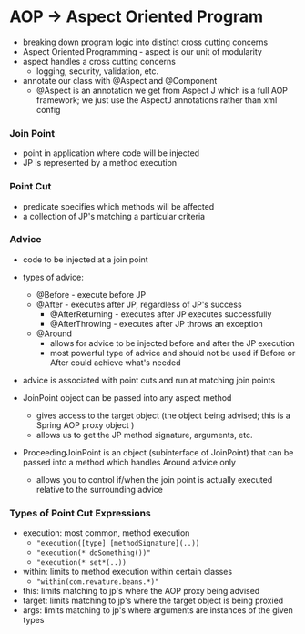 # AOP -> Aspect Oriented Program
- breaking down program logic into distinct cross cutting concerns
- Aspect Oriented Programming - aspect is our unit of modularity
- aspect handles a cross cutting concerns
    - logging, security, validation, etc.
- annotate our class with @Aspect and @Component
    - @Aspect is an annotation we get from Aspect J which is a full AOP framework; we just use the AspectJ annotations rather than xml config

### Join Point 
- point in application where code will be injected
- JP is represented by a method execution 

### Point Cut
- predicate specifies which methods will be affected
- a collection of JP's matching a particular criteria

### Advice 
- code to be injected at a join point
- types of advice:
    - @Before - execute before JP
    - @After - executes after JP, regardless of JP's success
        - @AfterReturning - executes after JP executes successfully
        - @AfterThrowing - executes after JP throws an exception
    - @Around
        - allows for advice to be injected before and after the JP execution
        - most powerful type of advice and should not be used if Before or After could achieve what's needed

- advice is associated with point cuts and run at matching join points
- JoinPoint object can be passed into any aspect method
    - gives access to the target object (the object being advised; this is a Spring AOP proxy object )
    - allows us to get the JP method signature, arguments, etc.
- ProceedingJoinPoint is an object (subinterface of JoinPoint) that can be passed into a method which handles Around advice only
    - allows you to control if/when the join point is actually executed relative to the surrounding advice

### Types of Point Cut Expressions
- execution: most common, method execution 
    - ```"execution([type] [methodSignature](..))```
    - ```"execution(* doSomething())"```
    - ```"execution(* set*(..))```
- within: limits to method execution within certain classes
    - ```"within(com.revature.beans.*)"```
- this: limits matching to jp's where the AOP proxy being advised
- target: limits matching to jp's where the target object is being proxied 
- args: limits matching to jp's where arguments are instances of the given types


<!-- # Paired Programming Spring AOP Exercise

Create a calculator java application with which you can perform basic arithmetic operations

Use Spring AOP to create advice which will:
- log in a separate file the method signature of each operation as it is executed
- log the operation arithmetically as it is performed - include the result (obtained by the join point, not from repeating the operation; you’ll have to look into the “returning” attribute of the annotation)
E.g. if add(2, 3) is called, “2 + 3 = 5” is logged
- prevent the division method from executing if division is attempted by 0 and log an error

Joshua + Benjamin
Wolfe + Brooke
Tristan + Joey
Allen + Dustin
Omar + Ian
Anthony + Mantu
Jason + Matthew -->
